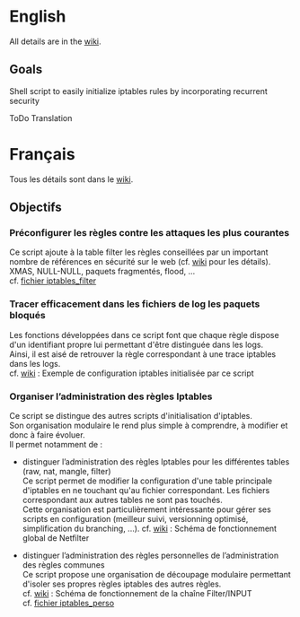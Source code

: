 English
=======

All details are in the [wiki](https://github.com/BorX/iptables-init/wiki).


Goals
-----
Shell script to easily initialize iptables rules by incorporating recurrent security

ToDo Translation



Français
========

Tous les détails sont dans le [wiki](https://github.com/BorX/iptables-init/wiki).


Objectifs
---------

### Préconfigurer les règles contre les attaques les plus courantes
Ce script ajoute à la table filter les règles conseillées par un important nombre de références en sécurité sur le web (cf. [wiki](https://github.com/BorX/iptables-init/wiki) pour les détails).  
XMAS, NULL-NULL, paquets fragmentés, flood, ...  
cf. [fichier iptables_filter](https://github.com/BorX/iptables-init/blob/master/iptables_filter)


### Tracer efficacement dans les fichiers de log les paquets bloqués
Les fonctions développées dans ce script font que chaque règle dispose d'un identifiant propre lui permettant d'être distinguée dans les logs.  
Ainsi, il est aisé de retrouver la règle correspondant à une trace iptables dans les logs.  
cf. [wiki](https://github.com/BorX/iptables-init/wiki) : Exemple de configuration iptables initialisée par ce script


### Organiser l’administration des règles Iptables

Ce script se distingue des autres scripts d'initialisation d'iptables.  
Son organisation modulaire le rend plus simple à comprendre, à modifier et donc à faire évoluer.  
Il permet notamment de :

- distinguer l’administration des règles Iptables pour les différentes tables (raw, nat, mangle, filter)  
Ce script permet de modifier la configuration d'une table principale d'iptables en ne touchant qu'au fichier correspondant.  Les fichiers correspondant aux autres tables ne sont pas touchés.  
Cette organisation est particulièrement intéressante pour gérer ses scripts en configuration (meilleur suivi, versionning optimisé, simplification du branching, ...).
cf. [wiki](https://github.com/BorX/iptables-init/wiki) : Schéma de fonctionnement global de Netfilter

- distinguer l’administration des règles personnelles de l’administration des règles communes  
Ce script propose une organisation de découpage modulaire permettant d'isoler ses propres règles iptables des autres règles.  
cf. [wiki](https://github.com/BorX/iptables-init/wiki) : Schéma de fonctionnement de la chaîne Filter/INPUT  
cf. [fichier iptables_perso](https://github.com/BorX/iptables-init/blob/master/iptables_perso)
